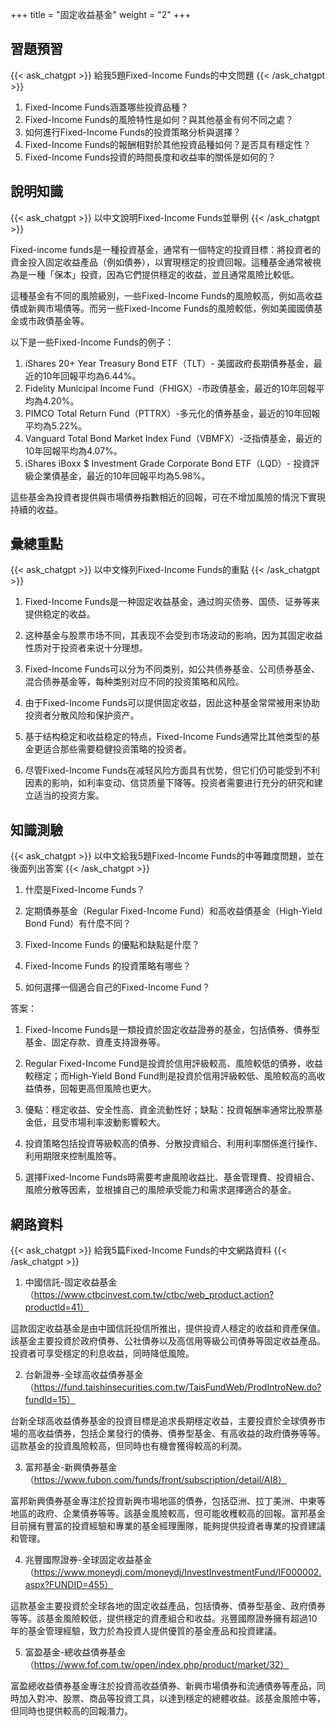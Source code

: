 +++
title = "固定收益基金"
weight = "2"
+++
## 習題預習
{{< ask_chatgpt >}}
給我5題Fixed-Income Funds的中文問題
{{< /ask_chatgpt >}}



1. Fixed-Income Funds涵蓋哪些投資品種？
2. Fixed-Income Funds的風險特性是如何？與其他基金有何不同之處？
3. 如何進行Fixed-Income Funds的投資策略分析與選擇？
4. Fixed-Income Funds的報酬相對於其他投資品種如何？是否具有穩定性？
5. Fixed-Income Funds投資的時間長度和收益率的關係是如何的？   

## 說明知識
{{< ask_chatgpt >}}
以中文說明Fixed-Income Funds並舉例
{{< /ask_chatgpt >}}



Fixed-income funds是一種投資基金，通常有一個特定的投資目標：將投資者的資金投入固定收益產品（例如債券），以實現穩定的投資回報。這種基金通常被視為是一種「保本」投資，因為它們提供穩定的收益，並且通常風險比較低。

這種基金有不同的風險級別，一些Fixed-Income Funds的風險較高，例如高收益債或新興市場債等。而另一些Fixed-Income Funds的風險較低，例如美國國債基金或市政債基金等。

以下是一些Fixed-Income Funds的例子：
1. iShares 20+ Year Treasury Bond ETF（TLT）- 美國政府長期債券基金，最近的10年回報平均為6.44%。
2. Fidelity Municipal Income Fund（FHIGX）-市政債基金，最近的10年回報平均為4.20%。
3. PIMCO Total Return Fund（PTTRX）-多元化的債券基金，最近的10年回報平均為5.22%。
4. Vanguard Total Bond Market Index Fund（VBMFX）-泛指債基金，最近的10年回報平均為4.07%。
5. iShares iBoxx $ Investment Grade Corporate Bond ETF（LQD）- 投資評級企業債基金，最近的10年回報平均為5.98%。

這些基金為投資者提供與市場債券指數相近的回報，可在不增加風險的情況下實現持續的收益。   

## 彙總重點
{{< ask_chatgpt >}}
以中文條列Fixed-Income Funds的重點
{{< /ask_chatgpt >}}



1. Fixed-Income Funds是一种固定收益基金，通过购买债券、国债、证券等来提供稳定的收益。

2. 这种基金与股票市场不同，其表现不会受到市场波动的影响，因为其固定收益性质对于投资者来说十分理想。

3. Fixed-Income Funds可以分为不同类别，如公共债券基金、公司债券基金、混合债券基金等，每种类别对应不同的投资策略和风险。

4. 由于Fixed-Income Funds可以提供固定收益，因此这种基金常常被用来协助投资者分散风险和保护资产。

5. 基于结构稳定和收益稳定的特点，Fixed-Income Funds通常比其他类型的基金更适合那些需要稳健投资策略的投资者。

6. 尽管Fixed-Income Funds在减轻风险方面具有优势，但它们仍可能受到不利因素的影响，如利率变动、信贷质量下降等。投资者需要进行充分的研究和建立适当的投资方案。   

## 知識測驗
{{< ask_chatgpt >}}
以中文給我5題Fixed-Income Funds的中等難度問題，並在後面列出答案
{{< /ask_chatgpt >}}



1. 什麼是Fixed-Income Funds？

2. 定期債券基金（Regular Fixed-Income Fund）和高收益債基金（High-Yield Bond Fund）有什麼不同？

3. Fixed-Income Funds 的優點和缺點是什麼？

4. Fixed-Income Funds 的投資策略有哪些？

5. 如何選擇一個適合自己的Fixed-Income Fund？

答案：

1. Fixed-Income Funds是一類投資於固定收益證券的基金，包括債券、債券型基金、固定存款、資產支持證券等。

2. Regular Fixed-Income Fund是投資於信用評級較高、風險較低的債券，收益較穩定；而High-Yield Bond Fund則是投資於信用評級較低、風險較高的高收益債券，回報更高但風險也更大。

3. 優點：穩定收益、安全性高、資金流動性好；缺點：投資報酬率通常比股票基金低，且受市場利率波動影響較大。

4. 投資策略包括投資等級較高的債券、分散投資組合、利用利率關係進行操作、利用期限來控制風險等。

5. 選擇Fixed-Income Funds時需要考慮風險收益比、基金管理費、投資組合、風險分散等因素，並根據自己的風險承受能力和需求選擇適合的基金。   

## 網路資料
{{< ask_chatgpt >}}
給我5篇Fixed-Income Funds的中文網路資料
{{< /ask_chatgpt >}}



1. 中國信託-固定收益基金（https://www.ctbcinvest.com.tw/ctbc/web_product.action?productId=41）

這款固定收益基金是由中國信託投信所推出，提供投資人穩定的收益和資產保值。該基金主要投資於政府債券、公社債券以及高信用等級公司債券等固定收益產品。投資者可享受穩定的利息收益，同時降低風險。

2. 台新證券-全球高收益債券基金（https://fund.taishinsecurities.com.tw/TaisFundWeb/ProdIntroNew.do?fundId=15）

台新全球高收益債券基金的投資目標是追求長期穩定收益，主要投資於全球債券市場的高收益債券，包括企業發行的債券、債券型基金、有高收益的政府債券等等。這款基金的投資風險較高，但同時也有機會獲得較高的利潤。

3. 富邦基金-新興債券基金（https://www.fubon.com/funds/front/subscription/detail/AI8）

富邦新興債券基金專注於投資新興市場地區的債券，包括亞洲、拉丁美洲、中東等地區的政府、企業債券等等。該基金風險較高，但可能收穫較高的回報。富邦基金目前擁有豐富的投資經驗和專業的基金經理團隊，能夠提供投資者專業的投資建議和管理。

4. 兆豐國際證券-全球固定收益基金（https://www.moneydj.com/moneydj/InvestInvestmentFund/IF000002.aspx?FUNDID=455）

這款基金主要投資於全球各地的固定收益產品，包括債券、債券型基金、政府債券等等。該基金風險較低，提供穩定的資產組合和收益。兆豐國際證券擁有超過10年的基金管理經驗，致力於為投資人提供優質的基金產品和投資建議。

5. 富盈基金-總收益債券基金（https://www.fof.com.tw/open/index.php/product/market/32）

富盈總收益債券基金專注於投資高收益債券、新興市場債券和流通債券等產品，同時加入對冲、股票、商品等投資工具，以達到穩定的總體收益。該基金風險中等，但同時也提供較高的回報潛力。   

